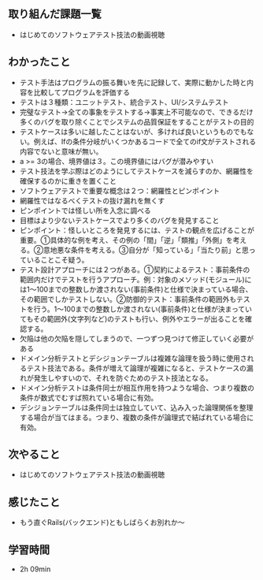 ## 取り組んだ課題一覧
- はじめてのソフトウェアテスト技法の動画視聴
## わかったこと
- テスト手法はプログラムの振る舞いを先に記録して、実際に動かした時と内容を比較してプログラムを評価する
- テストは３種類：ユニットテスト、統合テスト、UI/システムテスト
- 完璧なテスト→全ての事象をテストする→事実上不可能なので、できるだけ多くのバグを取り除くことでシステムの品質保証をすることがテストの目的
- テストケースは多いに越したことはないが、多ければ良いというものでもない。例えば、Ifの条件分岐がいくつかあるコードで全てのif文がテストされる内容でないと意味が無い。
- a >= 3の場合、境界値は３。この境界値にはバグが潜みやすい
- テスト技法を学ぶ際はどのようにしてテストケースを減らすのか、網羅性を確保するのかに重きを置くこと
- ソフトウェアテストで重要な概念は２つ：網羅性とピンポイント
- 網羅性ではなるべくテストの抜け漏れを無くす
- ピンポイントでは怪しい所を入念に調べる
- 目標はより少ないテストケースでより多くのバグを発見すること
- ピンポイント：怪しいところを発見するには、テストの観点を広げることが重要。①具体的な例を考え、その例の「間」「逆」「類推」「外側」を考える。②意地悪な条件を考える。③自分が「知っている」「当たり前」と思っていることこそ疑う。
- テスト設計アプローチには２つがある。①契約によるテスト：事前条件の範囲内だけでテストを行うアプローチ。例：対象のメソッド(モジュール)には1〜100までの整数しか渡されない(事前条件)と仕様で決まっている場合、その範囲でしかテストしない。②防御的テスト：事前条件の範囲外もテストを行う。1〜100までの整数しか渡されない(事前条件)と仕様が決まっていてもその範囲外(文字列など)のテストも行い、例外やエラーが出ることを確認する。
- 欠陥は他の欠陥を隠してしまうので、一つずつ見つけて修正していく必要がある
- ドメイン分析テストとデシジョンテーブルは複雑な論理を扱う時に使用されるテスト技法である。条件が増えて論理が複雑になると、テストケースの漏れが発生しやすいので、それを防ぐためのテスト技法となる。
- ドメイン分析テストは条件同士が相互作用を持つような場合、つまり複数の条件が数式でむすば照れている場合に有効。
- デシジョンテーブルは条件同士は独立していて、込み入った論理関係を整理する場合が当てはまる。つまり、複数の条件が論理式で結ばれている場合に有効。
## 次やること
- はじめてのソフトウェアテスト技法の動画視聴
## 感じたこと
- もう直ぐRails(バックエンド)ともしばらくお別れか〜
## 学習時間
- 2h 09min